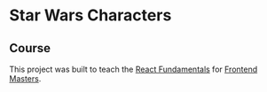 # Star Wars Characters

## Course

This project was built to teach the [React Fundamentals](https://stevekinney.github.io/react-fundamentals) for [Frontend Masters](https://frontendmasters.com).

